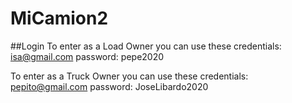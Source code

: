 # MiCamion2

##Login
To enter as a Load Owner you can use these credentials:
isa@gmail.com
password: pepe2020

To enter as a Truck Owner you can use these credentials:
pepito@gmail.com
password: JoseLibardo2020
